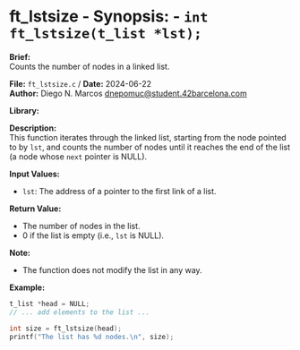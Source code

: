 # ft_lstsize - **Synopsis:** - `int	ft_lstsize(t_list *lst);`

**Brief:**  
Counts the number of nodes in a linked list.

**File:** `ft_lstsize.c` / **Date:** 2024-06-22  
**Author:** Diego N. Marcos <dnepomuc@student.42barcelona.com>

**Library:**



**Description:**  
This function iterates through the linked list, starting from the node pointed to by `lst`, and counts the number of nodes until it reaches the end of the list (a node whose `next` pointer is NULL).

**Input Values:**  
* `lst`: The address of a pointer to the first link of a list.

**Return Value:**  
* The number of nodes in the list.
* 0 if the list is empty (i.e., `lst` is NULL).

**Note:**
- The function does not modify the list in any way.

**Example:**  
```c
t_list *head = NULL;
// ... add elements to the list ...

int size = ft_lstsize(head);
printf("The list has %d nodes.\n", size);
